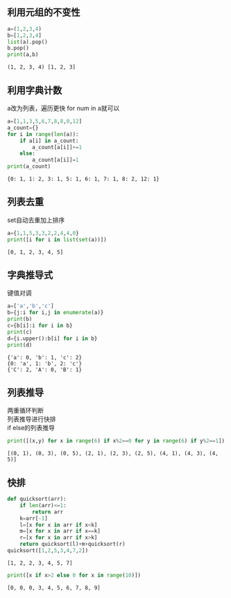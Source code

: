 
## 利用元组的不变性


```python
a=(1,2,3,4)
b=[1,2,3,4]
list(a).pop()
b.pop()
print(a,b)
```

    (1, 2, 3, 4) [1, 2, 3]


## 利用字典计数
a改为列表，遍历更快
for num in a就可以


```python
a=[1,1,3,5,6,7,8,8,0,12]
a_count={}
for i in range(len(a)):
    if a[i] in a_count:
        a_count[a[i]]+=1
    else:
        a_count[a[i]]=1
print(a_count)
```

    {0: 1, 1: 2, 3: 1, 5: 1, 6: 1, 7: 1, 8: 2, 12: 1}


## 列表去重
set自动去重加上排序


```python
a={1,1,5,3,3,2,2,4,4,0}
print([i for i in list(set(a))])
```

    [0, 1, 2, 3, 4, 5]


## 字典推导式
键值对调


```python
a=['a','b','c']
b={j:i for i,j in enumerate(a)}
print(b)
c={b[i]:i for i in b}
print(c)
d={i.upper():b[i] for i in b}
print(d)
```

    {'a': 0, 'b': 1, 'c': 2}
    {0: 'a', 1: 'b', 2: 'c'}
    {'C': 2, 'A': 0, 'B': 1}

## 列表推导

两重循环判断  
列表推导进行快排  
if else的列表推导


```python
print([(x,y) for x in range(6) if x%2==0 for y in range(6) if y%2==1])
```

    [(0, 1), (0, 3), (0, 5), (2, 1), (2, 3), (2, 5), (4, 1), (4, 3), (4, 5)]

## 快排

```python
def quicksort(arr):
    if len(arr)<=1:
        return arr
    k=arr[-1]
    l=[x for x in arr if x<k]
    m=[x for x in arr if x==k]
    r=[x for x in arr if x>k]
    return quicksort(l)+m+quicksort(r)
quicksort([1,2,5,3,4,7,2])
```




    [1, 2, 2, 3, 4, 5, 7]




```python
print([x if x>2 else 0 for x in range(10)])
```

    [0, 0, 0, 3, 4, 5, 6, 7, 8, 9]

